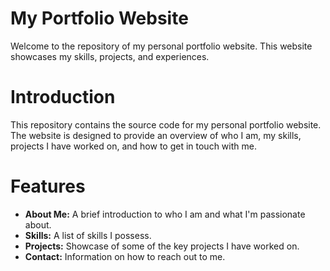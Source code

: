 # My Portfolio Website

Welcome to the repository of my personal portfolio website. This website showcases my skills, projects, and experiences. 

# Introduction

This repository contains the source code for my personal portfolio website. The website is designed to provide an overview of who I am, my skills, projects I have worked on, and how to get in touch with me.

# Features

- **About Me:** A brief introduction to who I am and what I'm passionate about.
- **Skills:** A list of skills I possess.
- **Projects:** Showcase of some of the key projects I have worked on.
- **Contact:** Information on how to reach out to me.


